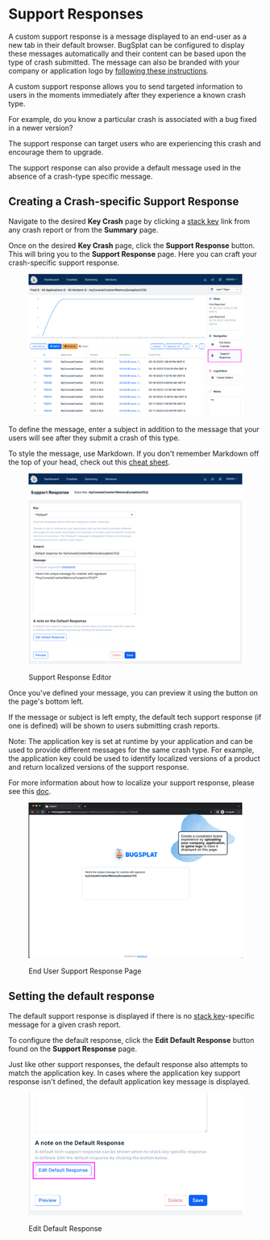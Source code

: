 # Support Responses

A custom support response is a message displayed to an end-user as a new tab in their default browser. BugSplat can be configured to display these messages automatically and their content can be based upon the type of crash submitted. The message can also be branded with your company or application logo by [following these instructions](../../education/faq/add-custom-branding-to-support-response.md).

A custom support response allows you to send targeted information to users in the moments immediately after they experience a known crash type.

For example, do you know a particular crash is associated with a bug fixed in a newer version?

The support response can target users who are experiencing this crash and encourage them to upgrade.

The support response can also provide a default message used in the absence of a crash-type specific message.

## Creating a Crash-specific Support Response

Navigate to the desired **Key Crash** page by clicking a [stack key](../../education/bugsplat-terminology.md#stack-key) link from any crash report or from the **Summary** page.

Once on the desired **Key Crash** page, click the **Support Response** button. This will bring you to the **Support Response** page. Here you can craft your crash-specific support response.

<figure><img src="../../.gitbook/assets/support-response-2023.png" alt=""><figcaption></figcaption></figure>

To define the message, enter a subject in addition to the message that your users will see after they submit a crash of this type.

To style the message, use Markdown. If you don't remember Markdown off the top of your head, check out this [cheat sheet](https://www.markdownguide.org/cheat-sheet/).

<figure><img src="../../.gitbook/assets/support-response-editor.png" alt=""><figcaption><p>Support Response Editor</p></figcaption></figure>

Once you've defined your message, you can preview it using the button on the page's bottom left.

If the message or subject is left empty, the default tech support response (if one is defined) will be shown to users submitting crash reports.

Note: The application key is set at runtime by your application and can be used to provide different messages for the same crash type. For example, the application key could be used to identify localized versions of a product and return localized versions of the support response.

For more information about how to localize your support response, please see this [doc](../../education/faq/localized-support-responses-for-windows-c++-.net-and-macos.md).

<figure><img src="../../.gitbook/assets/End User Support Response Page.png" alt=""><figcaption><p>End User Support Response Page</p></figcaption></figure>

## Setting the default response

The default support response is displayed if there is no [stack key](../../education/bugsplat-terminology.md#stack-key)-specific message for a given crash report.‌

To configure the default response, click the **Edit Default Response** button found on the **Support Response** page.‌

Just like other support responses, the default response also attempts to match the application key. In cases where the application key support response isn't defined, the default application key message is displayed.

<figure><img src="../../.gitbook/assets/support-response-editor-small.png" alt=""><figcaption><p>Edit Default Response</p></figcaption></figure>
